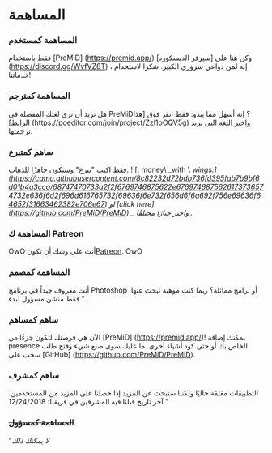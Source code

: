 # المساهمة

### المساهمة كمستخدم

فقط باستخدام [PreMiD] (https://premid.app/) وكن هنا على [سيرفر الديسكورد] (https://discord.gg/WvfVZ8T) ، إنه لمن دواعي سروري الكبير.
شكرا لاستخدام خدماتنا!

### المساهمة كمترجم

هل تريد أن ترى لغتك المفضلة في PreMiD؟ إنه أسهل مما يبدو:
فقط انقر فوق [هذا الرابط] (https://poeditor.com/join/project/Zzl1oOQV5g) واختر اللغة التي تريد ترجمتها.

### ساهم كمتبرع

فقط اكتب "تبرع" وستكون جاهزًا للذهاب. ! [: money\ _with \ _wings:] (https://camo.githubusercontent.com/8c82232d72bdb736fd395fab7b9bf6d01b4a3cca/68747470733a2f2f6769746875622e6769746875626173736574732e636f6d2f696d616765732f69636f6e732f656d6f6a692f756e69636f64652f31663462382e706e67)
_او_ [_click here_] (https://github.com/PreMiD/PreMiD) _ واختر خيارًا مختلفًا ._

### المساهمة ك Patreon

OwO أنت على وشك أن تكون[Patreon](https://www.patreon.com/Timeraa). OwO

### المساهمة كمصمم

أنت معروف جيداً في برنامج Photoshop أو برامج مماثلة؟ ربما كنت موهبة نبحث عنها. فقط منشن مسؤول لبدء ".

### ساهم كمساهم

الآن هي فرصتك لتكون جزءًا من [PreMiD] (https://premid.app/)! يمكنك إضافة presence الخاص بك أو حتى كود أشياء أخرى.
ما عليك سوى صنع شيء وفتح طلب سحب على [GitHub] (https://github.com/PreMiD/PreMiD).

### ساهم كمشرف

التطبيقات مغلقة حاليًا ولكننا سنبحث عن المزيد إذا حصلنا على المزيد من المستخدمين.
آخر تاريخ قبلنا فيه المشرفين في فريقنا: 12/24/2018 "

### ~~المساهمة كمسؤول~~

"_لا يمكنك ذلك_

